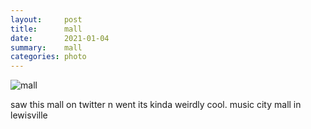 ```yaml
---
layout:     post
title:      mall
date:       2021-01-04
summary:    mall
categories: photo
---
```


![mall](http://i.imgur.com/i7gJ7sDh.gif)

saw this mall on twitter n went its kinda weirdly cool. music city mall in lewisville
